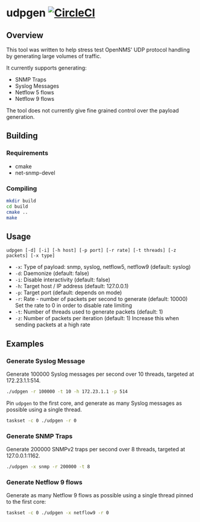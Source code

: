 # udpgen [![CircleCI](https://circleci.com/gh/OpenNMS/udpgen.svg?style=svg)](https://circleci.com/gh/OpenNMS/udpgen)

## Overview

This tool was written to help stress test OpenNMS' UDP protocol handling by generating large volumes of traffic.

It currently supports generating:
* SNMP Traps
* Syslog Messages
* Netflow 5 flows
* Netflow 9 flows

The tool does not currently give fine grained control over the payload generation.

## Building

### Requirements

* cmake
* net-snmp-devel

### Compiling

```sh
mkdir build
cd build
cmake ..
make
```

## Usage

`udpgen [-d] [-i] [-h host] [-p port] [-r rate] [-t threads] [-z packets] [-x type]`
* `-x`: Type of payload: snmp, syslog, netflow5, netflow9 (default: syslog)
* `-d`: Daemonize (default: false)
* `-i`: Disable interactivity (default: false)
* `-h`: Target host / IP address (default: 127.0.0.1)
* `-p`: Target port (default: depends on mode)
* `-r`: Rate - number of packets per second to generate (default: 10000) Set the rate to 0 in order to disable rate limiting
*  `-t`: Number of threads used to generate packets (default: 1)
* `-z`: Number of packets per iteration (default: 1) Increase this when sending packets at a high rate

## Examples

### Generate Syslog Message

Generate 100000 Syslog messages per second over 10 threads, targeted at 172.23.1.1:514.

```sh
./udpgen -r 100000 -t 10 -h 172.23.1.1 -p 514
```

Pin `udpgen` to the first core, and generate as many Syslog messages as possible using a single thread.
```sh
taskset -c 0 ./udpgen -r 0
```

### Generate SNMP Traps

Generate 200000 SNMPv2 traps per second over 8 threads, targeted at 127.0.0.1:1162.

```sh
./udpgen -x snmp -r 200000 -t 8
```

### Generate Netflow 9 flows

Generate as many Netflow 9 flows as possible using a single thread pinned to the first core:

```sh
taskset -c 0 ./udpgen -x netflow9 -r 0
```

